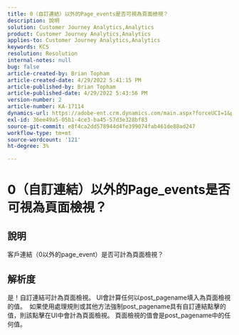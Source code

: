 ```yaml
---
title: 0（自訂連結）以外的Page_events是否可視為頁面檢視？
description: 說明
solution: Customer Journey Analytics,Analytics
product: Customer Journey Analytics,Analytics
applies-to: Customer Journey Analytics,Analytics
keywords: KCS
resolution: Resolution
internal-notes: null
bug: false
article-created-by: Brian Topham
article-created-date: 4/29/2022 5:41:15 PM
article-published-by: Brian Topham
article-published-date: 4/29/2022 5:43:56 PM
version-number: 2
article-number: KA-17114
dynamics-url: https://adobe-ent.crm.dynamics.com/main.aspx?forceUCI=1&pagetype=entityrecord&etn=knowledgearticle&id=aba6b38d-e3c7-ec11-a7b6-0022480a10ee
exl-id: 36ee49a5-05b1-4ce3-ba45-57d3e328bf83
source-git-commit: e8f4ca2dd578944d4fe399074fab461de88ad247
workflow-type: tm+mt
source-wordcount: '121'
ht-degree: 3%

---
```


# 0（自訂連結）以外的Page_events是否可視為頁面檢視？

## 說明


客戶連結（0以外的page_event）是否可計為頁面檢視？


## 解析度


是！自訂連結可計為頁面檢視。 UI會計算任何以post_pagename填入為頁面檢視的值。  如果使用處理規則或其他方法強制post_pagename具有自訂連結點擊的值，則該點擊在UI中會計為頁面檢視。 頁面檢視的值會是post_pagename中的任何值。
